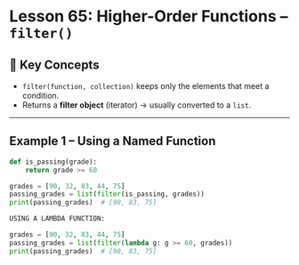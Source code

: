 # Lesson 65: Higher-Order Functions – `filter()`

## 🔑 Key Concepts
- `filter(function, collection)` keeps only the elements that meet a condition.
- Returns a **filter object** (iterator) → usually converted to a `list`.

---

## Example 1 – Using a Named Function
```python
def is_passing(grade):
    return grade >= 60

grades = [90, 32, 83, 44, 75]
passing_grades = list(filter(is_passing, grades))
print(passing_grades)  # [90, 83, 75]

USING A LAMBDA FUNCTION:

grades = [90, 32, 83, 44, 75]
passing_grades = list(filter(lambda g: g >= 60, grades))
print(passing_grades)  # [90, 83, 75]
